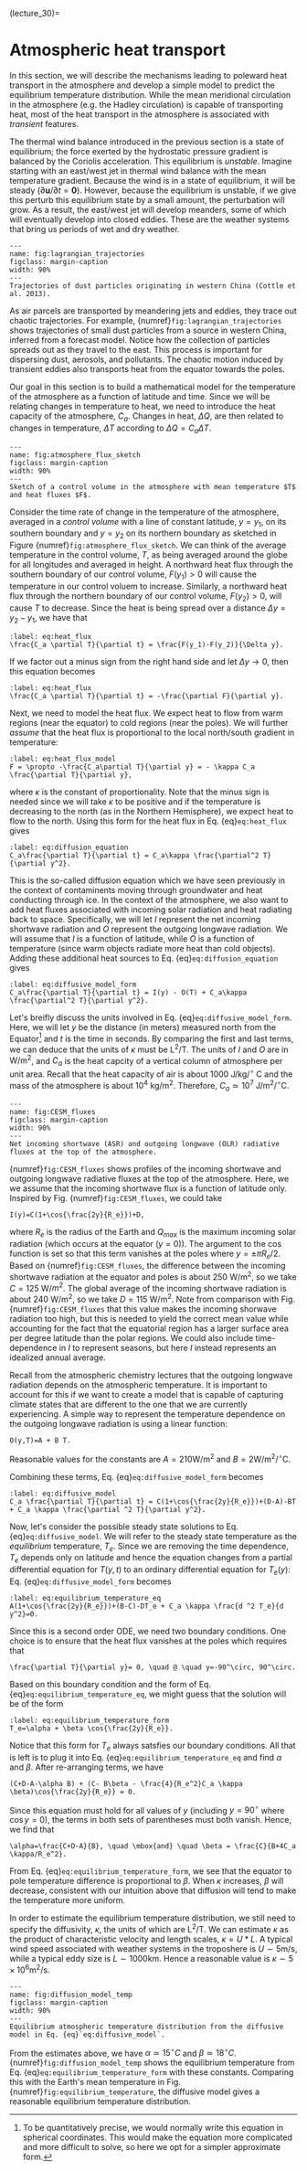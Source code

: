 (lecture_30)=

# Atmospheric heat transport

In this section, we will describe the mechanisms leading to poleward heat transport in the atmosphere and develop a simple model to predict the equilibrium temperature distribution. While the mean meridional circulation in the atmosphere (e.g. the Hadley circulation) is capable of transporting heat, most of the heat transport in the atmosphere is associated with _transient_ features.

The thermal wind balance introduced in the previous section is a state of equilibrium; the force exerted by the hydrostatic pressure gradient is balanced by the Coriolis acceleration. This equilibrium is _unstable_. Imagine starting with an east/west jet in thermal wind balance with the mean temperature gradient. Because the wind is in a state of equilibrium, it will be steady ($\partial \mathbf{u}/\partial t=\mathbf{0}$). However, because the equilibrium is unstable, if we give this perturb this equilibrium state by a small amount, the perturbation will grow. As a result, the east/west jet will develop meanders, some of which will eventually develop into closed eddies. These are the weather systems that bring us periods of wet and dry weather.

```{figure} ../figures/lagrangian_trajectories.png
---
name: fig:lagrangian_trajectories
figclass: margin-caption
width: 90%
---
Trajectories of dust particles originating in western China (Cottle et al. 2013).
```

As air parcels are transported by meandering jets and eddies, they trace out chaotic trajectories. For example, {numref}`fig:lagrangian_trajectories` shows trajectories of small dust particles from a source in western China, inferred from a forecast model. Notice how the collection of particles spreads out as they travel to the east. This process is important for dispersing dust, aerosols, and pollutants. The chaotic motion induced by transient eddies also transports heat from the equator towards the poles. 

Our goal in this section is to build a mathematical model for the temperature of the atmosphere as a function of latitude and time. Since we will be relating changes in temperature to heat, we need to introduce the heat capacity of the atmosphere, $C_a$. Changes in heat, $\Delta Q$, are then related to changes in temperature, $\Delta T$ according to $\Delta Q=C_a \Delta T$. 

```{figure} ../figures/atmosphere_flux_sketch.png
---
name: fig:atmosphere_flux_sketch
figclass: margin-caption
width: 90%
---
Sketch of a control volume in the atmosphere with mean temperature $T$ and heat fluxes $F$.
```

Consider the time rate of change in the temperature of the atmosphere, averaged in a *control volume* with a line of constant latitude, $y=y_1$, on its southern boundary and $y=y_2$ on its northern boundary as sketched in Figure {numref}`fig:atmosphere_flux_sketch`. We can think of the average temperature in the control volume, $T$, as being averaged around the globe for all longitudes and averaged in height. A northward heat flux through the southern boundary of our control volume, $F(y_1)>0$ will cause the temperature in our control voluem to increase. Similarly, a northward heat flux through the northern boundary of our control volume, $F(y_2)>0$, will cause $T$ to decrease. Since the heat is being spread over a distance $\Delta y=y_2-y_1$, we have that

```{math}
:label: eq:heat_flux
\frac{C_a \partial T}{\partial t} = \frac{F(y_1)-F(y_2)}{\Delta y}.
```

If we factor out a minus sign from the right hand side and let $\Delta y\rightarrow 0$, then this equation becomes

```{math}
:label: eq:heat_flux
\frac{C_a \partial T}{\partial t} = -\frac{\partial F}{\partial y}.
```

Next, we need to model the heat flux. We expect heat to flow from warm regions (near the equator) to cold regions (near the poles). We will further *assume* that the heat flux is proportional to the local north/south gradient in temperature:

```{math}
:label: eq:heat_flux_model
F = \propto -\frac{C_a\partial T}{\partial y} = - \kappa C_a \frac{\partial T}{\partial y},
```

where $\kappa$ is the constant of proportionality. Note that the minus sign is needed since we will take $\kappa$ to be positive and if the temperature is decreasing to the north (as in the Northern Hemisphere), we expect heat to flow to the north. Using this form for the heat flux in Eq. {eq}`eq:heat_flux` gives

```{math}
:label: eq:diffusion_equation
C_a\frac{\partial T}{\partial t} = C_a\kappa \frac{\partial^2 T}{\partial y^2}.
```

This is the so-called diffusion equation which we have seen previously in the context of contaminents moving through groundwater and heat conducting through ice. In the context of the atmosphere, we also want to add heat fluxes associated with incoming solar radiation and heat radiating back to space. Specifically, we will let $I$ represent the net incoming shortwave radiation and $O$ represent the outgoing longwave radiation. We will assume that $I$ is a function of latitude, while $O$ is a function of temperature (since warm objects radiate more heat than cold objects). Adding these additional heat sources to Eq. {eq}`eq:diffusion_equation` gives

```{math}
:label: eq:diffusive_model_form
C_a\frac{\partial T}{\partial t} = I(y) - O(T) + C_a\kappa \frac{\partial^2 T}{\partial y^2}.
```

Let's breifly discuss the units involved in Eq. {eq}`eq:diffusive_model_form`. Here, we will let $y$ be the distance (in meters) measured north from the Equator[^1] and $t$ is the time in seconds. By comparing the first and last terms, we can deduce that the units of $\kappa$ must be L$^2$/T. The units of $I$ and $O$ are in $\mbox{W}/\mbox{m}^2$, and $C_a$ is the heat capcity of a vertical column of atmosphere per unit area. Recall that the heat capacity of air is about 1000 J/kg/$^\circ$ C and the mass of the atmosphere is about $10^4$ kg/m$^2$. Therefore, $C_a\simeq 10^7$ J/m$^2$/$^\circ$C.

[^1]: To be quantitatively precise, we would normally write this equation in spherical coordinates. This would make the equation more complicated and more difficult to solve, so here we opt for a simpler approximate form.

```{figure} ../figures/CESM_fluxes.png
---
name: fig:CESM_fluxes
figclass: margin-caption
width: 90%
---
Net incoming shortwave (ASR) and outgoing longwave (OLR) radiative fluxes at the top of the atmosphere.
```

{numref}`fig:CESM_fluxes` shows profiles of the incoming shortwave and outgoing longwave radiative fluxes at the top of the atmosphere. Here, we we assume that the incoming shortwave flux is a function of latitude only. Inspired by Fig. {numref}`fig:CESM_fluxes`, we could take

```{math}
I(y)=C(1+\cos{\frac{2y}{R_e}})+D,
```

where $R_e$ is the radius of the Earth and $Q_{max}$ is the maximum incoming solar radiation (which occurs at the equator ($y=0$)). The argument to the $\cos$ function is set so that this term vanishes at the poles where $y=\pm \pi R_e/2$. Based on {numref}`fig:CESM_fluxes`, the difference between the incoming shortwave radiation at the equator and poles is about 250 W/m$^2$, so we take $C=125$ W/$m^2$. The global average of the incoming shortwave radiation is about 240 W/m$^2$, so we take $D=115$ W/m$^2$. Note from comparison with Fig. {numref}`fig:CESM_fluxes` that this value makes the incoming shorwave radiation too high, but this is needed to yield the correct mean value while accounting for the fact that the equatorial region has a larger surface area per degree latitude than the polar regions. We could also include time-dependence in $I$ to represent seasons, but here $I$ instead represents an idealized annual average.

Recall from the atmospheric chemistry lectures that the outgoing longwave radiation depends on the atmospheric temperature. It is important to account for this if we want to create a model that is capable of capturing climate states that are different to the one that we are currently experiencing. A simple way to represent the temperature dependence on the outgoing longwave radiation is using a linear function:

```{math}
O(y,T)=A + B T.
```

Reasonable values for the constants are $A=210 \mbox{W}/\mbox{m}^2$ and $B=2 \mbox{W}/\mbox{m}^2/^\circ \mbox{C}$.

Combining these terms, Eq. {eq}`eq:diffusive_model_form` becomes

```{math}
:label: eq:diffusive_model
C_a \frac{\partial T}{\partial t} = C(1+\cos{\frac{2y}{R_e}})+(D-A)-BT + C_a \kappa \frac{\partial ^2 T}{\partial y^2}.
```

Now, let's consider the possible steady state solutions to Eq. {eq}`eq:diffusive_model`. We will refer to the steady state temperature as the *equilibrium* temperature, $T_e$. Since we are removing the time dependence, $T_e$ depends only on latitude and hence the equation changes from a partial differential equation for $T(y,t)$ to an ordinary differential equation for $T_e(y)$: Eq.
{eq}`eq:diffusive_model_form` becomes

```{math}
:label: eq:equilibrium_temperature_eq
A(1+\cos{\frac{2y}{R_e}})+(B-C)-DT_e + C_a \kappa \frac{d ^2 T_e}{d y^2}=0.
```

Since this is a second order ODE, we need two boundary conditions. One choice is to ensure that the heat flux vanishes at the poles which requires that

```{math}
\frac{\partial T}{\partial y}= 0, \quad @ \quad y=-90^\circ, 90^\circ.
```

Based on this boundary condition and the form of Eq. {eq}`eq:equilibrium_temperature_eq`, we might guess that the solution will be of the form

```{math}
:label: eq:equilibrium_temperature_form
T_e=\alpha + \beta \cos{\frac{2y}{R_e}}.
```

Notice that this form for $T_e$ always satsfies our boundary conditions. All that is left is to plug it into Eq. {eq}`eq:equilibrium_temperature_eq` and find $\alpha$ and $\beta$. After re-arranging terms, we have

```{math}
(C+D-A-\alpha B) + (C- B\beta - \frac{4}{R_e^2}C_a \kappa \beta)\cos{\frac{2y}{R_e}} = 0.
```

Since this equation must hold for all values of $y$ (including $y=90^\circ$ where $\cos{y}=0$), the terms in both sets of parentheses must both vanish. Hence, we find that

```{math}
\alpha=\frac{C+D-A}{B}, \quad \mbox{and} \quad \beta = \frac{C}{B+4C_a \kappa/R_e^2}.
```

From Eq. {eq}`eq:equilibrium_temperature_form`, we see that the equator to pole temperature difference is proportional to $\beta$. When $\kappa$ increases, $\beta$ will decrease, consistent with our intuition above that diffusion will tend to make the temperature more uniform.

In order to estimate the equilibrium temperature distribution, we still need to specify the diffusivity, $\kappa$, the units of which are L$^2$/T. We can estimate $\kappa$ as the product of characteristic velocity and length scales, $\kappa=U*L$. A typical wind speed associated with weather systems in the troposhere is $U\sim 5\mbox{m}/\mbox{s}$, while a typical eddy size is $L\sim 1000\mbox{km}$. Hence a reasonable value is $\kappa \sim 5\times 10^6 \mbox{m}^2/\mbox{s}$.

```{figure} ../figures/diffusion_model_temp.png
---
name: fig:diffusion_model_temp
figclass: margin-caption
width: 90%
---
Equilibrium atmospheric temperature distribution from the diffusive model in Eq. {eq}`eq:diffusive_model`.
```

From the estimates above, we have $\alpha\simeq 15^\circ C$ and $\beta\simeq 18^\circ C$. {numref}`fig:diffusion_model_temp` shows the equilibrium temperature from Eq. {eq}`eq:equilibrium_temperature_form` with these constants. Comparing this with the Earth's mean temperature in Fig. {numref}`fig:equilibrium_temperature`, the diffusive model gives a reasonable equilibrium temperature distribution.
